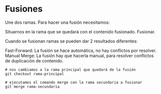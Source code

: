 # Fusiones

Une dos ramas. Para hacer una fusión necesitamos:

Situarnos en la rama que se quedará con el contenido fusionado.
Fusionar.

Cuando se fusionan ramas se pueden dar 2 resultados diferentes:

Fast-Forward: La fusión se hace automática, no hay conflictos por resolver.
Manual Merge: La fusión hay que hacerla manual, para resolver conflictos de duplicación de contenido.

```
# nos cambiamos a la rama principal que quedará de la fusión
git checkout rama-principal

# ejecutamos el comando merge con la rama secundaria a fusionar
git merge rama-secundaria
```
